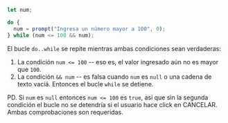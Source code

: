 
```js run demo
let num;

do {
  num = prompt("Ingresa un número mayor a 100", 0);
} while (num <= 100 && num);
```

El bucle `do..while` se repite mientras ambas condiciones sean verdaderas:

1. La condición `num <= 100` -- eso es, el valor ingresado aún no es mayor que `100`.
2. La condición `&& num` -- es falsa cuando `num` es `null` o una cadena de texto vaciá. Entonces el bucle `while` se detiene.

PD. Si `num` es `null` entonces `num <= 100` es `true`, así que sin la segunda condición el bucle no se detendría si el usuario hace click en CANCELAR. Ambas comprobaciones son requeridas.
